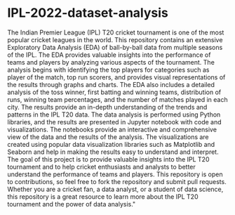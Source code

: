 # IPL-2022-dataset-analysis
The Indian Premier League (IPL) T20 cricket tournament is one of the most popular cricket leagues in the world. 
This repository contains an extensive Exploratory Data Analysis (EDA) of ball-by-ball data from multiple seasons of the IPL. 
The EDA provides valuable insights into the performance of teams and players by analyzing various aspects of the tournament.
The analysis begins with identifying the top players for categories such as player of the match, top run scorers, and provides visual representations of the results through graphs and charts. 
The EDA also includes a detailed analysis of the toss winner, first batting and winning teams, distribution of runs, winning team percentages, and the number of matches played in each city. 
The results provide an in-depth understanding of the trends and patterns in the IPL T20 data.
The data analysis is performed using Python  libraries, and the results are presented in Jupyter notebook with code and visualizations. The notebooks provide an interactive and comprehensive view of the data and the results of the analysis. 
The visualizations are created using popular data visualization libraries such as Matplotlib and Seaborn and help in making the results easy to understand and interpret.
The goal of this project is to provide valuable insights into the IPL T20 tournament and to help cricket enthusiasts and analysts to better understand the performance of teams and players. 
This repository is open to contributions, so feel free to fork the repository and submit pull requests. Whether you are a cricket fan, a data analyst, or a student of data science, this repository is a great resource to learn more about the IPL T20 tournament and the power of data analysis."
